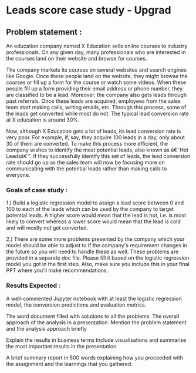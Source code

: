 # Leads score case study - Upgrad

## Problem statement : 

An education company named X Education sells online courses to industry professionals. On any given day, many professionals who are interested in the courses land on their website and browse for courses. 

The company markets its courses on several websites and search engines like Google. Once these people land on the website, they might browse the courses or fill up a form for the course or watch some videos. When these people fill up a form providing their email address or phone number, they are classified to be a lead. Moreover, the company also gets leads through past referrals. Once these leads are acquired, employees from the sales team start making calls, writing emails, etc. Through this process, some of the leads get converted while most do not. The typical lead conversion rate at X education is around 30%. 

Now, although X Education gets a lot of leads, its lead conversion rate is very poor. For example, if, say, they acquire 100 leads in a day, only about 30 of them are converted. To make this process more efficient, the company wishes to identify the most potential leads, also known as â€˜Hot Leadsâ€™. If they successfully identify this set of leads, the lead conversion rate should go up as the sales team will now be focusing more on communicating with the potential leads rather than making calls to everyone. 

### Goals of case study : 

1.) Build a logistic regression model to assign a lead score between 0 and 100 to each of the leads which can be used by the company to target potential leads. A higher score would mean that the lead is hot, i.e. is most likely to convert whereas a lower score would mean that the lead is cold and will mostly not get converted.

2.) There are some more problems presented by the company which your model should be able to adjust to if the company's requirement changes in the future so you will need to handle these as well. These problems are provided in a separate doc file. Please fill it based on the logistic regression model you got in the first step. Also, make sure you include this in your final PPT where you'll make recommendations.

### Results Expected :
A well-commented Jupyter notebook with at least the logistic regression model, the conversion predictions and evaluation metrics.

The word document filled with solutions to all the problems.
The overall approach of the analysis in a presentation.
Mention the problem statement and the analysis approach briefly 

Explain the results in business terms
Include visualisations and summarise the most important 
results in the presentation

A brief summary report in 500 words explaining how you proceeded with the assignment and the learnings that you gathered.
